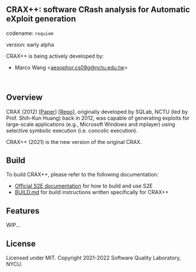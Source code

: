 ## CRAX++: software CRash analysis for Automatic eXploit generation

codename: `requiem`

version: early alpha

CRAX++ is being actively developed by:

* Marco Wang \<aesophor.cs09g@nctu.edu.tw\>

<br>

## Overview

CRAX (2012) [[Paper](https://ir.nctu.edu.tw/bitstream/11536/24012/1/000332520700022.pdf)] [[Repo](https://github.com/SQLab/CRAX/tree/workable)], originally developed by SQLab, NCTU (led by Prof. Shih-Kun Huang) back in 2012, was capable of generating exploits for large-scale applications (e.g., Microsoft Windows and mplayer) using selective symbolic execution (i.e. concolic execution).

CRAX++ (2021) is the new version of the original CRAX.

## Build

To build CRAX++, please refer to the following documentation:
* [Official S2E documentation](https://s2e.systems/docs) for how to build and use S2E
* [BUILD.md](BUILD.md) for build instructions written specifically for CRAX++

## Features

WIP...

## License

Licensed under MIT. Copyright 2021-2022 Software Quality Laboratory, NYCU.
